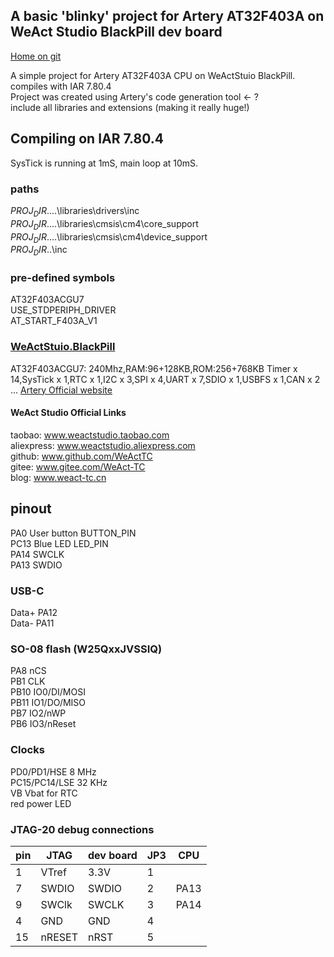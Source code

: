## A basic 'blinky' project for Artery AT32F403A on WeAct Studio BlackPill dev board

[Home on git](https://github.com/markr1961/AT32F403ACG_BlackPill_blinky.git)  

A simple project for Artery AT32F403A CPU on WeActStuio BlackPill.  
compiles with IAR 7.80.4  
Project was created using Artery's code generation tool <- ?  
include all libraries and extensions (making it really huge!)  

## Compiling on IAR 7.80.4
SysTick is running at 1mS, main loop at 10mS.  

### paths
$PROJ_DIR$\..\..\libraries\drivers\inc  
$PROJ_DIR$\..\..\libraries\cmsis\cm4\core_support  
$PROJ_DIR$\..\..\libraries\cmsis\cm4\device_support  
$PROJ_DIR$\..\inc  

### pre-defined symbols
AT32F403ACGU7  
USE_STDPERIPH_DRIVER  
AT_START_F403A_V1  

### [WeActStuio.BlackPill](https://github.com/WeActStudio/WeActStudio.BlackPill)
AT32F403ACGU7: 240Mhz,RAM:96+128KB,ROM:256+768KB Timer x 14,SysTick x 1,RTC x 1,I2C x 3,SPI x 4,UART x 7,SDIO x 1,USBFS x 1,CAN x 2 ...
[Artery Official website](www.arterytek.com/en/)

#### WeAct Studio Official Links
taobao: www.weactstudio.taobao.com  
aliexpress: www.weactstudio.aliexpress.com  
github: www.github.com/WeActTC  
gitee: www.gitee.com/WeAct-TC  
blog: www.weact-tc.cn  

## pinout
PA0     User button     BUTTON_PIN  
PC13    Blue LED        LED_PIN  
PA14    SWCLK  
PA13    SWDIO  

### USB-C
Data+   PA12  
Data-   PA11  

### SO-08 flash (W25QxxJVSSIQ)
PA8     nCS  
PB1     CLK  
PB10    IO0/DI/MOSI  
PB11    IO1/DO/MISO  
PB7     IO2/nWP  
PB6     IO3/nReset  

### Clocks
PD0/PD1/HSE      8 MHz  
PC15/PC14/LSE   32 KHz  
VB      Vbat for RTC  
red     power LED  

### JTAG-20 debug connections
| pin |   JTAG  | dev board |  JP3  |  CPU  |
|-----|---------|---------- |-------|-------|
|  1  |  VTref  |   3.3V    |   1   |       |
|  7  |  SWDIO  |   SWDIO   |   2   |  PA13 |
|  9  |  SWClk  |   SWCLK   |   3   |  PA14 |
|  4  |   GND   |   GND     |   4   |       |
| 15  | nRESET  |   nRST    |   5   |       |
